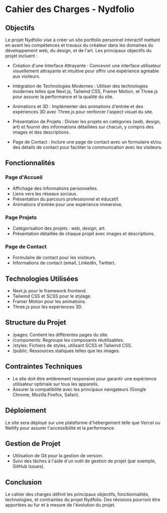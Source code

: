 # Cahier des Charges - Nydfolio

## Objectifs

Le projet Nydfolio vise à créer un site portfolio personnel interactif mettant en avant les compétences et travaux du créateur dans les domaines du développement web, du design, et de l'art. Les principaux objectifs du projet incluent :

* Création d'une Interface Attrayante : Concevoir une interface utilisateur visuellement attrayante et intuitive pour offrir une expérience agréable aux visiteurs.

* Intégration de Technologies Modernes : Utiliser des technologies modernes telles que Next.js, Tailwind CSS, Framer Motion, et Three.js pour assurer la performance et la qualité du site.

* Animations et 3D : Implémenter des animations d'entrée et des expériences 3D avec Three.js pour renforcer l'aspect visuel du site.

* Présentation de Projets : Diviser les projets en catégories (web, design, art) et fournir des informations détaillées sur chacun, y compris des images et des descriptions.

* Page de Contact : Inclure une page de contact avec un formulaire et/ou des détails de contact pour faciliter la communication avec les visiteurs.

## Fonctionnalités

### Page d'Accueil

* Affichage des informations personnelles.
* Liens vers les réseaux sociaux.
* Présentation du parcours professionnel et éducatif.
* Animations d'entrée pour une expérience immersive.

### Page Projets

* Catégorisation des projets : web, design, art.
* Présentation détaillée de chaque projet avec images et descriptions.

### Page de Contact

* Formulaire de contact pour les visiteurs.
* Informations de contact (email, LinkedIn, Twitter).

## Technologies Utilisées

* Next.js pour le framework frontend.
* Tailwind CSS et SCSS pour le stylage.
* Framer Motion pour les animations.
* Three.js pour les expériences 3D.

## Structure du Projet

* /pages: Contient les différentes pages du site.
* /components: Regroupe les composants réutilisables.
* /styles: Fichiers de styles, utilisant SCSS et Tailwind CSS.
* /public: Ressources statiques telles que les images.

## Contraintes Techniques

* Le site doit être entièrement responsive pour garantir une expérience utilisateur optimale sur tous les appareils.
* Assurer la compatibilité avec les principaux navigateurs (Google Chrome, Mozilla Firefox, Safari).

## Déploiement

Le site sera déployé sur une plateforme d'hébergement telle que Vercel ou Netlify pour assurer l'accessibilité et la performance.

## Gestion de Projet

* Utilisation de Git pour la gestion de version.
* Suivi des tâches à l'aide d'un outil de gestion de projet (par exemple, GitHub Issues).

## Conclusion

Le cahier des charges définit les principaux objectifs, fonctionnalités, technologies, et contraintes du projet Nydfolio. Des révisions pourront être apportées au fur et à mesure de l'évolution du projet.